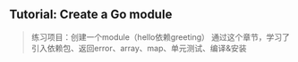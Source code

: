 ## Tutorial: Create a Go module
> 练习项目：创建一个module（hello依赖greeting）
> 通过这个章节，学习了引入依赖包、返回error、array、map、单元测试、编译&安装